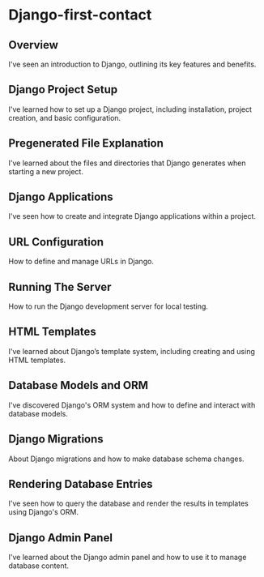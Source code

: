 # Django-first-contact

## Overview

I've seen an introduction to Django, outlining its key features and benefits.

## Django Project Setup

I've learned how to set up a Django project, including installation, project creation, and basic configuration.

## Pregenerated File Explanation

I've learned about the files and directories that Django generates when starting a new project.

## Django Applications

I've seen how to create and integrate Django applications within a project.

## URL Configuration

How to define and manage URLs in Django.

## Running The Server

How to run the Django development server for local testing.

## HTML Templates

I've learned about Django’s template system, including creating and using HTML templates.

## Database Models and ORM

I've discovered Django's ORM system and how to define and interact with database models.

## Django Migrations

About Django migrations and how to make database schema changes.

## Rendering Database Entries

I've seen how to query the database and render the results in templates using Django's ORM.

## Django Admin Panel

I've learned about the Django admin panel and how to use it to manage database content.
